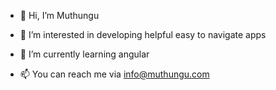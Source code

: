 - 👋 Hi, I’m Muthungu
- 👀 I’m interested in developing helpful easy to navigate apps
- 🌱 I’m currently learning angular

- 📫 You can reach me via info@muthungu.com

<!---
Muthungu/Muthungu is a ✨ special ✨ repository because its `README.md` (this file) appears on your GitHub profile.
You can click the Preview link to take a look at your changes. 💞️
--->

